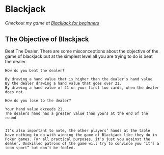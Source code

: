 <h1>Blackjack</h1>
    <h6>Checkout my game at <a href="https://codecallogic.github.io/blackjack/" target="_blank" rel="noopener noreferrer">Blackjack for beginners</a></h6>
    <h2>The Objective of Blackjack</h2>
    <div>
    Beat The Dealer. There are some misconceptions about the objective of the game of blackjack but at the simplest level all you are trying to do is beat the dealer.

    How do you beat the dealer?

    By drawing a hand value that is higher than the dealer’s hand value
    By the dealer drawing a hand value that goes over 21.
    By drawing a hand value of 21 on your first two cards, when the dealer does not.

    How do you lose to the dealer? 

    Your hand value exceeds 21.
    The dealers hand has a greater value than yours at the end of the round
    

    It’s also important to note, the other players’ hands at the table have nothing to do with winning the game of Blackjack like they do in Poker games. For all practical purposes, it’s just you against the dealer. Unskilled patrons of the game will try to convince you “it’s a team sport” but don’t be fooled.
